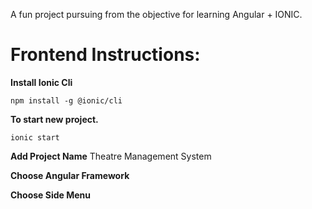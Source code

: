 A fun project pursuing from the objective for learning Angular + IONIC. 

# Frontend Instructions: 

**Install Ionic Cli**

```npm install -g @ionic/cli```

**To start new project.**

```ionic start```

**Add Project Name**
Theatre Management System

**Choose Angular Framework**

**Choose Side Menu**


